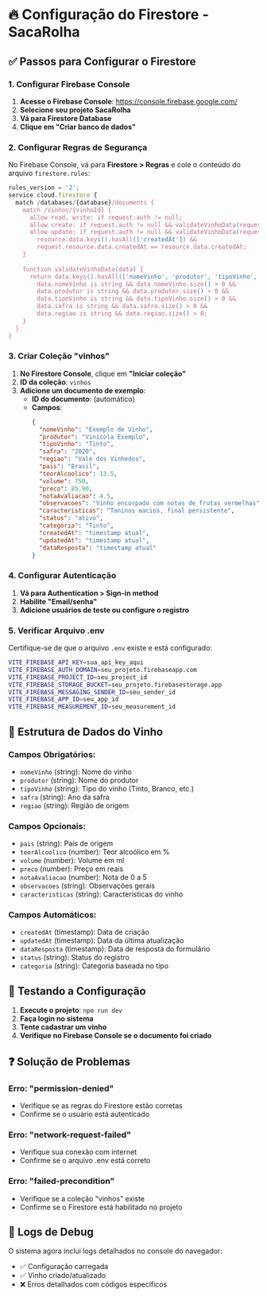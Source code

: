 # 🔥 Configuração do Firestore - SacaRolha

## ✅ Passos para Configurar o Firestore

### 1. Configurar Firebase Console

1. **Acesse o Firebase Console**: https://console.firebase.google.com/
2. **Selecione seu projeto SacaRolha**
3. **Vá para Firestore Database**
4. **Clique em "Criar banco de dados"**

### 2. Configurar Regras de Segurança

No Firebase Console, vá para **Firestore > Regras** e cole o conteúdo do arquivo `firestore.rules`:

```javascript
rules_version = '2';
service cloud.firestore {
  match /databases/{database}/documents {
    match /vinhos/{vinhoId} {
      allow read, write: if request.auth != null;
      allow create: if request.auth != null && validateVinhoData(request.resource.data);
      allow update: if request.auth != null && validateVinhoData(request.resource.data) &&
        resource.data.keys().hasAll(['createdAt']) &&
        request.resource.data.createdAt == resource.data.createdAt;
    }
    
    function validateVinhoData(data) {
      return data.keys().hasAll(['nomeVinho', 'produtor', 'tipoVinho', 'safra', 'regiao']) &&
        data.nomeVinho is string && data.nomeVinho.size() > 0 &&
        data.produtor is string && data.produtor.size() > 0 &&
        data.tipoVinho is string && data.tipoVinho.size() > 0 &&
        data.safra is string && data.safra.size() > 0 &&
        data.regiao is string && data.regiao.size() > 0;
    }
  }
}
```

### 3. Criar Coleção "vinhos"

1. **No Firestore Console**, clique em **"Iniciar coleção"**
2. **ID da coleção**: `vinhos`
3. **Adicione um documento de exemplo**:
   - **ID do documento**: (automático)
   - **Campos**:
     ```json
     {
       "nomeVinho": "Exemplo de Vinho",
       "produtor": "Vinícola Exemplo",
       "tipoVinho": "Tinto",
       "safra": "2020",
       "regiao": "Vale dos Vinhedos",
       "pais": "Brasil",
       "teorAlcoolico": 13.5,
       "volume": 750,
       "preco": 85.90,
       "notaAvaliacao": 4.5,
       "observacoes": "Vinho encorpado com notas de frutas vermelhas",
       "caracteristicas": "Taninos macios, final persistente",
       "status": "ativo",
       "categoria": "Tinto",
       "createdAt": "timestamp atual",
       "updatedAt": "timestamp atual",
       "dataResposta": "timestamp atual"
     }
     ```

### 4. Configurar Autenticação

1. **Vá para Authentication > Sign-in method**
2. **Habilite "Email/senha"**
3. **Adicione usuários de teste ou configure o registro**

### 5. Verificar Arquivo .env

Certifique-se de que o arquivo `.env` existe e está configurado:

```bash
VITE_FIREBASE_API_KEY=sua_api_key_aqui
VITE_FIREBASE_AUTH_DOMAIN=seu_projeto.firebaseapp.com
VITE_FIREBASE_PROJECT_ID=seu_project_id
VITE_FIREBASE_STORAGE_BUCKET=seu_projeto.firebasestorage.app
VITE_FIREBASE_MESSAGING_SENDER_ID=seu_sender_id
VITE_FIREBASE_APP_ID=seu_app_id
VITE_FIREBASE_MEASUREMENT_ID=seu_measurement_id
```

## 🔧 Estrutura de Dados do Vinho

### Campos Obrigatórios:
- `nomeVinho` (string): Nome do vinho
- `produtor` (string): Nome do produtor
- `tipoVinho` (string): Tipo do vinho (Tinto, Branco, etc.)
- `safra` (string): Ano da safra
- `regiao` (string): Região de origem

### Campos Opcionais:
- `pais` (string): País de origem
- `teorAlcoolico` (number): Teor alcoólico em %
- `volume` (number): Volume em ml
- `preco` (number): Preço em reais
- `notaAvaliacao` (number): Nota de 0 a 5
- `observacoes` (string): Observações gerais
- `caracteristicas` (string): Características do vinho

### Campos Automáticos:
- `createdAt` (timestamp): Data de criação
- `updatedAt` (timestamp): Data da última atualização
- `dataResposta` (timestamp): Data de resposta do formulário
- `status` (string): Status do registro
- `categoria` (string): Categoria baseada no tipo

## 🚀 Testando a Configuração

1. **Execute o projeto**: `npm run dev`
2. **Faça login no sistema**
3. **Tente cadastrar um vinho**
4. **Verifique no Firebase Console se o documento foi criado**

## ❓ Solução de Problemas

### Erro: "permission-denied"
- Verifique se as regras do Firestore estão corretas
- Confirme se o usuário está autenticado

### Erro: "network-request-failed"
- Verifique sua conexão com internet
- Confirme se o arquivo .env está correto

### Erro: "failed-precondition"
- Verifique se a coleção "vinhos" existe
- Confirme se o Firestore está habilitado no projeto

## 📝 Logs de Debug

O sistema agora inclui logs detalhados no console do navegador:
- ✅ Configuração carregada
- ✅ Vinho criado/atualizado
- ❌ Erros detalhados com códigos específicos
